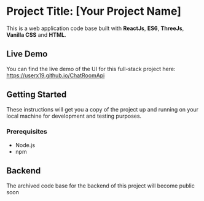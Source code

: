 # Project Title: [Your Project Name]

This is a web application code base built with **ReactJs**, **ES6**, **ThreeJs**, **Vanilla CSS** and **HTML**.

## Live Demo

You can find the live demo of the UI for this full-stack project here: https://userx19.github.io/ChatRoomApi

## Getting Started

These instructions will get you a copy of the project up and running on your local machine for development and testing purposes.

### Prerequisites

- Node.js
- npm

## Backend

The archived code base for the backend of this project will become public soon 
